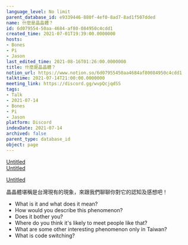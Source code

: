 ```yaml
---
language_level: No limit
parent_database_id: e9339446-880f-4ef0-8ad7-8ad1f507dded
name: 什麼是晶晶體？
id: 6d079554-50aa-4684-af80-084950c4cdd1
created_time: 2021-07-01T19:39:00.0000000
hosts:
- Bones
- Pi
- Jason
last_edited_time: 2021-08-16T01:26:00.0000000
title: 什麼是晶晶體？
notion_url: https://www.notion.so/6d07955450aa4684af80084950c4cdd1
talktime: 2021-07-14T21:00:00.0000000
meeting_link: https://discord.gg/wvpQcjqdSS
tags:
- Talk
- 2021-07-14
- Bones
- Pi
- Jason
platform: Discord
indexDate: 2021-07-14
archived: false
parent_type: database_id
object: page
---
```



[Untitled](https://www.notion.so/60226399bd024bf4bf588586f8013a21)   
[Untitled](https://www.notion.so/cb083fc4f0b7459aa5afe1900ef25a1f)   

[Untitled](https://www.notion.so/482e61b02b9c4456b2b4fe86bb7544c6)   




晶晶體堪稱是台灣現有的現象，來跟我們聊聊你對它的認知及感想吧！

   - What is it and what does it mean?
   - How would you describe this phenomenon?
   - Does it bother you?
   - Where do you think it's likely to meet people like that?
   - What are some other interesting phenomenon only in Taiwan?
   - What is code switching?



